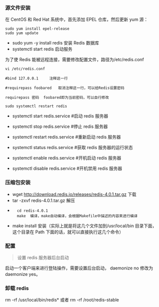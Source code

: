 ### 源文件安装

在 CentOS 和 Red Hat 系统中，首先添加 EPEL 仓库，然后更新 yum 源：

```
sudo yum install epel-release
sudo yum update
```

- sudo yum -y install redis 安装 Redis 数据库
- systemctl start redis 启动服务

为了使 Redis 能被远程连接，需要修改配置文件，路径为/etc/redis.conf

```
vi /etc/redis.conf

#bind 127.0.0.1     注释这一行

#requirepass foobared   取消注释这一行，可以给Redis设置密码

requirepass 密码  foobared即为当前密码，可以自行修改

sudo systemctl restart redis
```

- systemctl start redis.service #启动 redis 服务器

- systemctl stop redis.service #停止 redis 服务器

- systemctl restart redis.service #重新启动 redis 服务器

- systemctl status redis.service #获取 redis 服务器的运行状态

- systemctl enable redis.service #开机启动 redis 服务器

- systemctl disable redis.service #开机禁用 redis 服务器

### 压缩包安装

- wget http://download.redis.io/releases/redis-4.0.1.tar.gz 下载
- tar -zxvf redis-4.0.1.tar.gz 解压
- ```
    cd redis-4.0.1
    make  编译，make自动编译，会根据Makefile中描述的内容来进行编译
  ```
- make install 安装（实际上就是将这几个文件加到/usr/local/bin 目录下面，这个目录在 Path 下面的话，就可以直接执行这几个命令）

### 配置

> 设置 redis 服务器后台启动

启动一个客户端来进行登陆操作，需要设置后台启动，
daemonize no 修改为 daemonize yes。

### 卸载 redis

rm -rf /usr/local/bin/redis\*
或者
rm -rf /root/redis-stable
